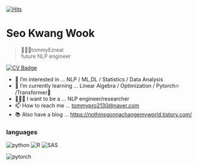 [![Hits](https://hits.seeyoufarm.com/api/count/incr/badge.svg?url=https%3A%2F%2Fgithub.com%2FtommyEzreal&count_bg=%23554ABE&title_bg=%23555555&icon=googlechrome.svg&icon_color=%23E7E7E7&title=hits&edge_flat=false)](https://hits.seeyoufarm.com)

# Seo Kwang Wook
> 👨🏻‍💻tommyEzreal   
> future NLP engineer     

[![CV Badge](http://img.shields.io/badge/-CV-blue?style=flat-square&logo=google%20drive&logoColor=white&link=https://drive.google.com/file/d/1hCDpqhtccPjxxDPD18QF_LXXfGineIfT/view?usp=sharing)](https://drive.google.com/file/d/1hCDpqhtccPjxxDPD18QF_LXXfGineIfT/view?usp=sharing)     




- 👀 I’m interested in ...  NLP / ML,DL / Statistics / Data Analysis         
- 🌱 I’m currently learning ... Linear Algebra / Optimization / Pytorch🔥 /Transformer🤗
- 👨🏻‍💻 I want to be a ... NLP engineer/researcher
- 📫 How to reach me ... tommypro2130@naver.com
- 📚 Also have a blog ... https://nothinsgonnachangemyworld.tistory.com/


### languages
![python](https://img.shields.io/badge/-Python-black?style=flat&logo=python)
![R](https://img.shields.io/badge/-Python-black?style=flat&logo=R)
![SAS](https://img.shields.io/badge/-Python-black?style=flat&logo=SAS)

![pytorch](https://img.shields.io/badge/-Python-black?style=flat&logo=pytorch)











<!--
**tommyEzreal/tommyEzreal** is a ✨ _special_ ✨ repository because its `README.md` (this file) appears on your GitHub profile.

